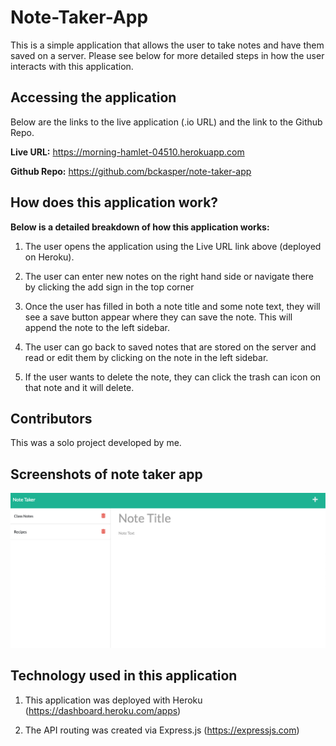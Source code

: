 # Note-Taker-App

This is a simple application that allows the user to take notes and have them saved on a server. Please see below for more detailed steps in how the user interacts with this application.


## Accessing the application
Below are the links to the live application (.io URL) and the link to the Github Repo.

**Live URL:**  https://morning-hamlet-04510.herokuapp.com

**Github Repo:** https://github.com/bckasper/note-taker-app



## How does this application work?
**Below is a detailed breakdown of how this application works:**

1. The user opens the application using the Live URL link above (deployed on Heroku).

2. The user can enter new notes on the right hand side or navigate there by clicking the add sign in the top corner

3. Once the user has filled in both a note title and some note text, they will see a save button appear where they can save the note. This will append the note to the left sidebar.

4. The user can go back to saved notes that are stored on the server and read or edit them by clicking on the note in the left sidebar.

5. If the user wants to delete the note, they can click the trash can icon on that note and it will delete.


## Contributors
This was a solo project developed by me.


## Screenshots of note taker app
![Screenshot of Note Taker](assets/note_taker_app.png) 


## Technology used in this application
1. This application was deployed with Heroku (https://dashboard.heroku.com/apps)

2. The API routing was created via Express.js (https://expressjs.com)